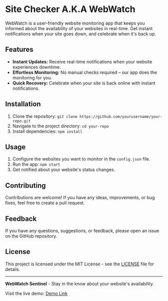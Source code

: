 # Site Checker A.K.A WebWatch

WebWatch is a user-friendly website monitoring app that keeps you informed about the availability of your websites in real-time. Get instant notifications when your site goes down, and celebrate when it's back up.

## Features

- **Instant Updates:** Receive real-time notifications when your website experiences downtime.
- **Effortless Monitoring:** No manual checks required – our app does the monitoring for you.
- **Quick Recovery:** Celebrate when your site is back online with instant notifications.

## Installation

1. Clone the repository: `git clone https://github.com/yourusername/your-repo.git`
2. Navigate to the project directory: `cd your-repo`
3. Install dependencies: `npm install`

## Usage

1. Configure the websites you want to monitor in the `config.json` file.
2. Run the app: `npm start`
3. Get notified about your website's status changes.

## Contributing

Contributions are welcome! If you have any ideas, improvements, or bug fixes, feel free to create a pull request.

## Feedback

If you have any questions, suggestions, or feedback, please open an issue on the GitHub repository.

## License

This project is licensed under the MIT License - see the [LICENSE](LICENSE) file for details.

---

**WebWatch Sentinel** - Stay in the know about your website's availability.

Visit the live demo: [Demo Link](https://webwatch.onrender.com)
```
